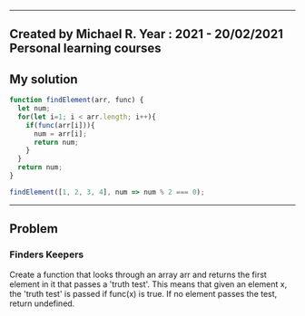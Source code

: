 ------
Created by Michael R. Year : 2021 - 20/02/2021 Personal learning courses
------

## My solution

```javascript
function findElement(arr, func) {
  let num;
  for(let i=1; i < arr.length; i++){
    if(func(arr[i])){
      num = arr[i];
      return num;
    }
  }
  return num;
}

findElement([1, 2, 3, 4], num => num % 2 === 0);
```
---

## Problem
### Finders Keepers
Create a function that looks through an array arr and returns the first element in it that passes a 'truth test'. This means that given an element x, the 'truth test' is passed if func(x) is true. If no element passes the test, return undefined.
